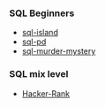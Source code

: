 ### SQL Beginners
- [sql-island](https://sql-island.informatik.uni-kl.de/)
- [sql-pd](https://sqlpd.com/)
- [sql-murder-mystery](https://mystery.knightlab.com/walkthrough.html) 

### SQL mix level
- [Hacker-Rank](https://www.hackerrank.com/domains/sql)
